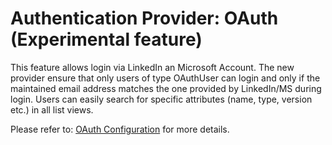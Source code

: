 # Authentication Provider: OAuth (Experimental feature)

This feature allows login via LinkedIn an Microsoft Account. The new provider ensure that only users of type OAuthUser can login and only if the maintained email address matches the one provided by LinkedIn/MS during login. Users can easily search for specific attributes (name, type, version etc.) in all list views. 

Please refer to: [OAuth Configuration](https://docs.symbioworld.com/admin/installation-guide/oauth-configuration/setting-up-oauth/) for more details.
